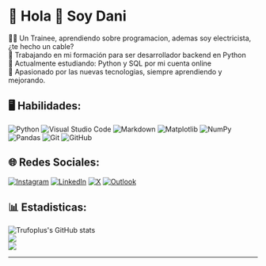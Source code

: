 # :wave: Hola :wave: Soy Dani

👨‍💻 Un Trainee, aprendiendo sobre programacion, ademas soy electricista, ¿te hecho un cable?<br>
🌱 Trabajando en mi formación para ser desarrollador backend en Python<br>
💬 Actualmente estudiando: Python y SQL por mi cuenta online<br>
🤔 Apasionado por las nuevas tecnologias, siempre aprendiendo y mejorando.

## 🖥️ Habilidades: 
![Python](https://img.shields.io/badge/python-3670A0?style=for-the-badge&logo=python&logoColor=ffdd54)
![Visual Studio Code](https://img.shields.io/badge/Visual%20Studio%20Code-0078d7.svg?style=for-the-badge&logo=visual-studio-code&logoColor=white)
![Markdown](https://img.shields.io/badge/markdown-%23000000.svg?style=for-the-badge&logo=markdown&logoColor=white)
![Matplotlib](https://img.shields.io/badge/Matplotlib-%23ffffff.svg?style=for-the-badge&logo=Matplotlib&logoColor=black)
![NumPy](https://img.shields.io/badge/numpy-%23013243.svg?style=for-the-badge&logo=numpy&logoColor=white)
![Pandas](https://img.shields.io/badge/pandas-%23150458.svg?style=for-the-badge&logo=pandas&logoColor=white)
![Git](https://img.shields.io/badge/git-%23F05033.svg?style=for-the-badge&logo=git&logoColor=white)
![GitHub](https://img.shields.io/badge/github-%23121011.svg?style=for-the-badge&logo=github&logoColor=white)

## 🌐 Redes Sociales:
[![Instagram](https://img.shields.io/badge/Instagram-%23E4405F.svg?logo=Instagram&logoColor=white)](https://www.instagram.com/just.dhanny/) 
[![LinkedIn](https://img.shields.io/badge/LinkedIn-%230077B5.svg?logo=linkedin&logoColor=white)](https://www.linkedin.com/in/daniel-galvan-cabrera-20b87b10b/) 
[![X](https://img.shields.io/badge/X-black.svg?logo=X&logoColor=white)](https://twitter.com/OniricohStyle) 
[![Outlook](https://img.shields.io/badge/Microsoft_Outlook-0078D4?style=for-the-badge&logo=microsoft-outlook&logoColor=white)](mailto:dani_tenerife9@hotmail.com)

## 📊 Estadisticas:

![Trufoplus's GitHub stats](https://github-readme-stats.vercel.app/api?username=Trufoplus&theme=blueberry&hide_border=false&include_all_commits=false&count_private=false)<br/>
![](https://github-readme-streak-stats.herokuapp.com/?user=Trufoplus&theme=blueberry&hide_border=false)<br/>
![](https://github-readme-stats.vercel.app/api/top-langs/?username=Trufoplus&theme=blueberry&hide_border=false&include_all_commits=false&count_private=false&layout=compact)

---

